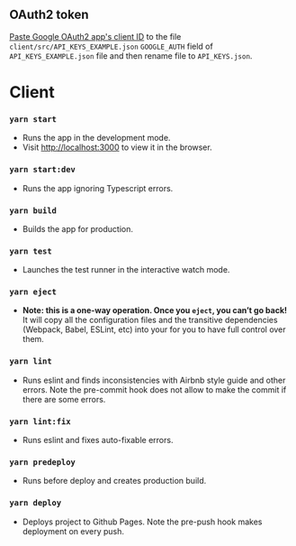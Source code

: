 ## OAuth2 token

[Paste Google OAuth2 app's client ID](https://developers.google.com/identity/sign-in/web/sign-in) to the file `client/src/API_KEYS_EXAMPLE.json` `GOOGLE_AUTH` field of `API_KEYS_EXAMPLE.json` file and then rename file to `API_KEYS.json`.

# Client

### `yarn start`
- Runs the app in the development mode.<br />
- Visit [http://localhost:3000](http://localhost:3000) to view it in the browser.

### `yarn start:dev`
- Runs the app ignoring Typescript errors.

### `yarn build`
- Builds the app for production.

### `yarn test`
- Launches the test runner in the interactive watch mode.

### `yarn eject`

- **Note: this is a one-way operation. Once you `eject`, you can’t go back!**
It will copy all the configuration files and the transitive dependencies (Webpack, Babel, ESLint, etc) into your for you to have full control over them. 

### `yarn lint`

- Runs eslint and finds inconsistencies with Airbnb style guide and other errors.
 Note the pre-commit hook does not allow to make the commit if there are some errors.

### `yarn lint:fix`
- Runs eslint and fixes auto-fixable errors.

### `yarn predeploy`
- Runs before deploy and creates production build.

### `yarn deploy`
- Deploys project to Github Pages.
 Note the pre-push hook makes deployment on every push.
